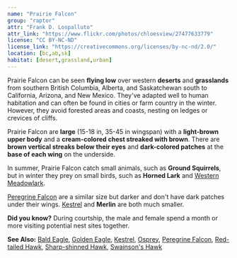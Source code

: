 ```yaml
---
name: "Prairie Falcon"
group: "raptor"
attr: "Frank D. Lospalluto"
attr_link: "https://www.flickr.com/photos/chloesview/27477633779"
license: "CC BY-NC-ND"
license_link: "https://creativecommons.org/licenses/by-nc-nd/2.0/"
location: [bc,ab,sk]
habitat: [desert,grassland,urban]
---
```

Prairie Falcon can be seen **flying low** over western **deserts** and **grasslands** from southern British Columbia, Alberta, and Saskatchewan south to California, Arizona, and New Mexico. They've adapted well to human habitation and can often be found in cities or farm country in the winter. However, they avoid forested areas and coasts, nesting on ledges or crevices of cliffs.

Prairie Falcon are **large** (15-18 in, 35-45 in wingspan) with a **light-brown upper body** and a **cream-colored chest streaked with brown**. There are **brown vertical streaks below their eyes** and **dark-colored patches** at the **base of each wing** on the underside.

In summer, Prairie Falcon catch small animals, such as __Ground Squirrels__, but in winter they prey on small birds, such as **Horned Lark** and [Western Meadowlark](/birds/westmlark/).

[Peregrine Falcon](/birds/peregrine/) are a similar size but darker and don't have dark patches under their wings. [Kestrel](/birds/kestrel/) and **Merlin** are both much smaller.

**Did you know?** During courtship, the male and female spend a month or more visiting potential nest sites together.

<!-- generated, do not edit -->
**See Also:**
[Bald Eagle](/birds/baldeagle/),
[Golden Eagle](/birds/goldeagl/),
[Kestrel](/birds/kestrel/),
[Osprey](/birds/osprey/),
[Peregrine Falcon](/birds/peregrine/),
[Red-tailed Hawk](/birds/redtail/),
[Sharp-shinned Hawk](/birds/shshawk/),
[Swainson's Hawk](/birds/swahawk/)
